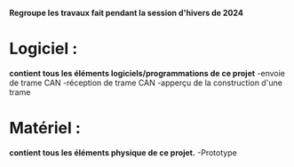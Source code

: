 **Regroupe les travaux fait pendant la session d'hivers de 2024**

# Logiciel :
**contient tous les éléments logiciels/programmations de ce projet**
-envoie de trame CAN
-réception de trame CAN
-apperçu de la construction d'une trame

# Matériel : 
**contient tous les éléments physique de ce projet.**
-Prototype
